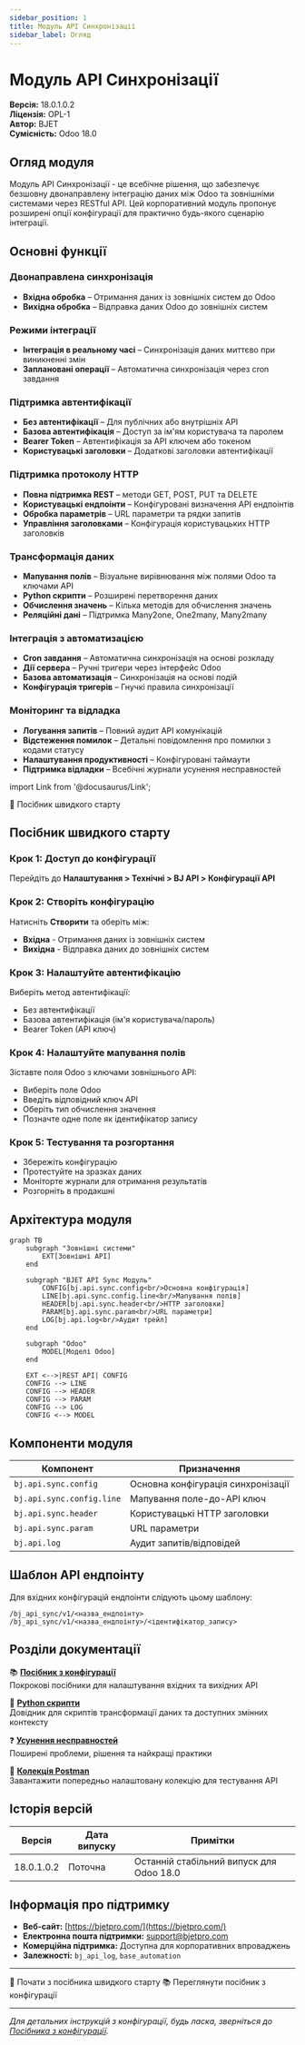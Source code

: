 ```yaml
---
sidebar_position: 1
title: Модуль API Синхронізації
sidebar_label: Огляд
---
```


# Модуль API Синхронізації

**Версія:** 18.0.1.0.2  
**Ліцензія:** OPL-1  
**Автор:** BJET  
**Сумісність:** Odoo 18.0

## Огляд модуля

Модуль API Синхронізації - це всебічне рішення, що забезпечує безшовну двонаправлену інтеграцію даних між Odoo та зовнішніми системами через RESTful API. Цей корпоративний модуль пропонує розширені опції конфігурації для практично будь-якого сценарію інтеграції.

## Основні функції

### Двонаправлена синхронізація
- **Вхідна обробка** – Отримання даних із зовнішніх систем до Odoo
- **Вихідна обробка** – Відправка даних Odoo до зовнішніх систем

### Режими інтеграції
- **Інтеграція в реальному часі** – Синхронізація даних миттєво при виникненні змін
- **Заплановані операції** – Автоматична синхронізація через cron завдання

### Підтримка автентифікації
- **Без автентифікації** – Для публічних або внутрішніх API
- **Базова автентифікація** – Доступ за ім'ям користувача та паролем
- **Bearer Token** – Автентифікація за API ключем або токеном
- **Користувацькі заголовки** – Додаткові заголовки автентифікації

### Підтримка протоколу HTTP
- **Повна підтримка REST** – методи GET, POST, PUT та DELETE
- **Користувацькі ендпоінти** – Конфігуровані визначення API ендпоінтів
- **Обробка параметрів** – URL параметри та рядки запитів
- **Управління заголовками** – Конфігурація користувацьких HTTP заголовків

### Трансформація даних
- **Мапування полів** – Візуальне вирівнювання між полями Odoo та ключами API
- **Python скрипти** – Розширені перетворення даних
- **Обчислення значень** – Кілька методів для обчислення значень
- **Реляційні дані** – Підтримка Many2one, One2many, Many2many

### Інтеграція з автоматизацією
- **Cron завдання** – Автоматична синхронізація на основі розкладу
- **Дії сервера** – Ручні тригери через інтерфейс Odoo
- **Базова автоматизація** – Синхронізація на основі подій
- **Конфігурація тригерів** – Гнучкі правила синхронізації

### Моніторинг та відладка
- **Логування запитів** – Повний аудит API комунікацій
- **Відстеження помилок** – Детальні повідомлення про помилки з кодами статусу
- **Налаштування продуктивності** – Конфігуровані таймаути
- **Підтримка відладки** – Всебічні журнали усунення несправностей

import Link from '@docusaurus/Link';

<div style={{textAlign: 'center', margin: '2rem 0'}}>
  <Link
    className="button button--primary button--lg"
    to="/docs/modules/api-sync/quick-start">
    🚀 Посібник швидкого старту
  </Link>
</div>

## Посібник швидкого старту

### Крок 1: Доступ до конфігурації
Перейдіть до **Налаштування > Технічні > BJ API > Конфігурації API**

### Крок 2: Створіть конфігурацію
Натисніть **Створити** та оберіть між:
- **Вхідна** - Отримання даних із зовнішніх систем
- **Вихідна** - Відправка даних до зовнішніх систем

### Крок 3: Налаштуйте автентифікацію
Виберіть метод автентифікації:
- Без автентифікації
- Базова автентифікація (ім'я користувача/пароль)
- Bearer Token (API ключ)

### Крок 4: Налаштуйте мапування полів
Зіставте поля Odoo з ключами зовнішнього API:
- Виберіть поле Odoo
- Введіть відповідний ключ API
- Оберіть тип обчислення значення
- Позначте одне поле як ідентифікатор запису

### Крок 5: Тестування та розгортання
- Збережіть конфігурацію
- Протестуйте на зразках даних
- Моніторте журнали для отримання результатів
- Розгорніть в продакшні

## Архітектура модуля

```mermaid
graph TB
    subgraph "Зовнішні системи"
        EXT[Зовнішні API]
    end
    
    subgraph "BJET API Sync Модуль"
        CONFIG[bj.api.sync.config<br/>Основна конфігурація]
        LINE[bj.api.sync.config.line<br/>Мапування полів]
        HEADER[bj.api.sync.header<br/>HTTP заголовки]
        PARAM[bj.api.sync.param<br/>URL параметри]
        LOG[bj.api.log<br/>Аудит трейл]
    end
    
    subgraph "Odoo"
        MODEL[Моделі Odoo]
    end
    
    EXT <-->|REST API| CONFIG
    CONFIG --> LINE
    CONFIG --> HEADER
    CONFIG --> PARAM
    CONFIG --> LOG
    CONFIG <--> MODEL
```

## Компоненти модуля

| Компонент | Призначення |
|-----------|-------------|
| `bj.api.sync.config` | Основна конфігурація синхронізації |
| `bj.api.sync.config.line` | Мапування поле-до-API ключ |
| `bj.api.sync.header` | Користувацькі HTTP заголовки |
| `bj.api.sync.param` | URL параметри |
| `bj.api.log` | Аудит запитів/відповідей |

## Шаблон API ендпоінту

Для вхідних конфігурацій ендпоінти слідують цьому шаблону:
```
/bj_api_sync/v1/<назва_ендпоінту>
/bj_api_sync/v1/<назва_ендпоінту>/<ідентифікатор_запису>
```

## Розділи документації

📚 **[Посібник з конфігурації](/docs/modules/api-sync/configuration/overview)**  
Покрокові посібники для налаштування вхідних та вихідних API

🐍 **[Python скрипти](/docs/modules/api-sync/python-scripts/context-variables)**  
Довідник для скриптів трансформації даних та доступних змінних контексту

❓ **[Усунення несправностей](/docs/modules/api-sync/troubleshooting)**  
Поширені проблеми, рішення та найкращі практики

📮 **[Колекція Postman](/postman)**  
Завантажити попередньо налаштовану колекцію для тестування API

## Історія версій

| Версія | Дата випуску | Примітки |
|--------|--------------|----------|
| 18.0.1.0.2 | Поточна | Останній стабільний випуск для Odoo 18.0 |

## Інформація про підтримку

- **Веб-сайт:** [https://bjetpro.com/](https://bjetpro.com/)
- **Електронна пошта підтримки:** [support@bjetpro.com](mailto:support@bjetpro.com)
- **Комерційна підтримка:** Доступна для корпоративних впроваджень
- **Залежності:** `bj_api_log`, `base_automation`

---

<div style={{textAlign: 'center', margin: '3rem 0'}}>
  <Link
    className="button button--primary button--lg"
    to="/docs/modules/api-sync/quick-start"
    style={{marginRight: '1rem'}}>
    🚀 Почати з посібника швидкого старту
  </Link>
  <Link
    className="button button--secondary button--lg"
    to="/docs/modules/api-sync/configuration/overview">
    📚 Переглянути посібник з конфігурації
  </Link>
</div>

---

*Для детальних інструкцій з конфігурації, будь ласка, зверніться до [Посібника з конфігурації](/docs/modules/api-sync/configuration/overview).*